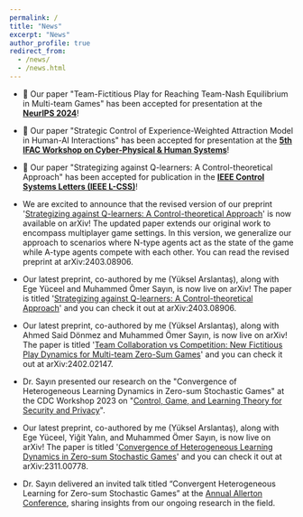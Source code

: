 ```yaml
---
permalink: /
title: "News"
excerpt: "News"
author_profile: true
redirect_from: 
  - /news/
  - /news.html
---
```


- 🎉 Our paper "Team-Fictitious Play for Reaching Team-Nash Equilibrium in Multi-team Games" has been accepted for presentation at the **[NeurIPS 2024](https://neurips.cc/virtual/2024/poster/96521)**!

- 🎉 Our paper "Strategic Control of Experience-Weighted Attraction Model in Human-AI Interactions" has been accepted for presentation at the **[5th IFAC Workshop on Cyber-Physical & Human Systems](https://ifac.papercept.net/conferences/conferences/CPHS24/program/CPHS24_ContentListWeb_1.html)**!

- 🎉 Our paper "Strategizing against Q-learners: A Control-theoretical Approach" has been accepted for publication in the **[IEEE Control Systems Letters (IEEE L-CSS)](https://ieeexplore.ieee.org/document/10561617)**!

- We are excited to announce that the revised version of our preprint '[Strategizing against Q-learners: A Control-theoretical Approach](https://arxiv.org/abs/2403.08906)' is now available on arXiv! The updated paper extends our original work to encompass multiplayer game settings. In this version, we generalize our approach to scenarios where N-type agents act as the state of the game while A-type agents compete with each other. You can read the revised preprint at arXiv:2403.08906.

- Our latest preprint, co-authored by me (Yüksel Arslantaş), along with Ege Yüceel and Muhammed Ömer Sayın, is now live on arXiv! The paper is titled '[Strategizing against Q-learners: A Control-theoretical Approach](https://arxiv.org/abs/2403.08906)' and you can check it out at arXiv:2403.08906.

- Our latest preprint, co-authored by me (Yüksel Arslantaş), along with Ahmed Said Dönmez and Muhammed Ömer Sayın, is now live on arXiv! The paper is titled '[Team Collaboration vs Competition: New Fictitious Play Dynamics for Multi-team Zero-Sum Games](https://arxiv.org/abs/2402.02147)' and you can check it out at 	arXiv:2402.02147.

- Dr. Sayın presented our research on the "Convergence of Heterogeneous Learning Dynamics in Zero-sum Stochastic Games" at the CDC Workshop 2023 on "[Control, Game, and Learning Theory for Security and Privacy](https://sites.google.com/nyu.edu/cdc2023workshop/home?authuser=0)". 

- Our latest preprint, co-authored by me (Yüksel Arslantaş), along with Ege Yüceel, Yiğit Yalın, and Muhammed Ömer Sayın, is now live on arXiv! The paper is titled '[Convergence of Heterogeneous Learning Dynamics in Zero-sum Stochastic Games](https://arxiv.org/abs/2311.00778)' and you can check it out at arXiv:2311.00778.

- Dr. Sayın delivered an invited talk titled “Convergent Heterogeneous Learning for Zero-sum Stochastic Games” at the [Annual Allerton Conference](https://allerton.csl.illinois.edu/), sharing insights from our ongoing research in the field.



